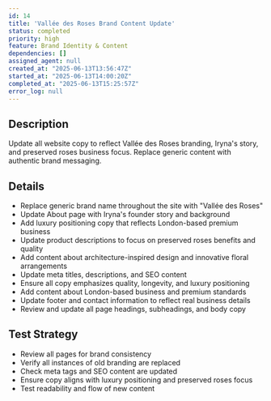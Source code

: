 ```yaml
---
id: 14
title: 'Vallée des Roses Brand Content Update'
status: completed
priority: high
feature: Brand Identity & Content
dependencies: []
assigned_agent: null
created_at: "2025-06-13T13:56:47Z"
started_at: "2025-06-13T14:00:20Z"
completed_at: "2025-06-13T15:25:57Z"
error_log: null
---
```


## Description

Update all website copy to reflect Vallée des Roses branding, Iryna's story, and preserved roses business focus. Replace generic content with authentic brand messaging.

## Details

- Replace generic brand name throughout the site with "Vallée des Roses"
- Update About page with Iryna's founder story and background
- Add luxury positioning copy that reflects London-based premium business
- Update product descriptions to focus on preserved roses benefits and quality
- Add content about architecture-inspired design and innovative floral arrangements
- Update meta titles, descriptions, and SEO content
- Ensure all copy emphasizes quality, longevity, and luxury positioning
- Add content about London-based business and premium standards
- Update footer and contact information to reflect real business details
- Review and update all page headings, subheadings, and body copy

## Test Strategy

- Review all pages for brand consistency
- Verify all instances of old branding are replaced
- Check meta tags and SEO content are updated
- Ensure copy aligns with luxury positioning and preserved roses focus
- Test readability and flow of new content 